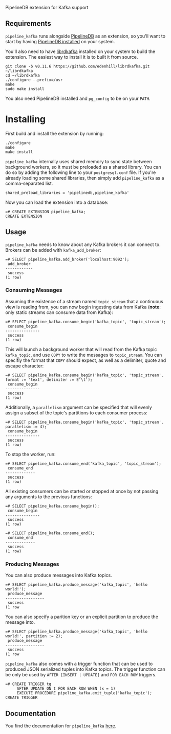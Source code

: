 PipelineDB extension for Kafka support

## Requirements

`pipeline_kafka` runs alongside [PipelineDB](https://www.pipelinedb.com/) as an extension, so you'll want to start by having [PipelineDB installed](http://docs.pipelinedb.com/installation.html) on your system.

You'll also need to have [librdkafka](https://github.com/edenhill/librdkafka) installed on your system to build the extension. The easiest way to install it is to built it from source.

```
git clone -b v0.11.6 https://github.com/edenhill/librdkafka.git ~/librdkafka
cd ~/librdkafka
./configure --prefix=/usr
make
sudo make install
```

You also need PipelineDB installed and `pg_config` to be on your `PATH`.

# Installing

First build and install the extension by running:

```
./configure
make
make install
```

`pipeline_kafka` internally uses shared memory to sync state between background workers, so it must be preloaded as a shared library. You can do so by adding the following line to your `postgresql.conf` file. If you're already loading some shared libraries, then simply add `pipeline_kafka` as a comma-separated list.

```
shared_preload_libraries = 'pipelinedb,pipeline_kafka'
```

Now you can load the extension into a database:

```
=# CREATE EXTENSION pipeline_kafka;
CREATE EXTENSION
```

## Usage

`pipeline_kafka` needs to know about any Kafka brokers it can connect to. Brokers can be added with `kafka_add_broker`:

```
=# SELECT pipeline_kafka.add_broker('localhost:9092');
 add_broker
------------
 success
(1 row)
```

### Consuming Messages

Assuming the existence of a stream named `topic_stream` that a continuous view is reading from, you can now begin ingesting data from Kafka (**note**: only static streams can consume data from Kafka):

```
=# SELECT pipeline_kafka.consume_begin('kafka_topic', 'topic_stream');
 consume_begin
---------------
 success
(1 row)
```

This will launch a background worker that will read from the Kafka topic `kafka_topic`, and use `COPY` to write the messages to `topic_stream`. You can specifiy the format that `COPY` should expect, as well as a delimiter, quote and escape character:

```
=# SELECT pipeline_kafka.consume_begin('kafka_topic', 'topic_stream', format := 'text', delimiter := E'\t');
 consume_begin
---------------
 success
(1 row)
```

Additionally, a `parallelism` argument can be specified that will evenly assign a subset of the topic's partitions to each consumer process:

```
=# SELECT pipeline_kafka.consume_begin('kafka_topic', 'topic_stream', parallelism := 4);
 consume_begin
---------------
 success
(1 row)
```


To stop the worker, run:

```
=# SELECT pipeline_kafka.consume_end('kafka_topic', 'topic_stream');
 consume_end
-------------
 success
(1 row)
```

All existing consumers can be started or stopped at once by not passing any arguments to the previous functions:

```
=# SELECT pipeline_kafka.consume_begin();
 consume_begin
---------------
 success
(1 row)

=# SELECT pipeline_kafka.consume_end();
 consume_end
-------------
 success
(1 row)
```

### Producing Messages

You can also produce messages into Kafka topics.

```
=# SELECT pipeline_kafka.produce_message('kafka_topic', 'hello world!');
 produce_message
-----------------
 success
(1 row
```

You can also specify a parition key or an explicit partition to produce the message into.

```
=# SELECT pipeline_kafka.produce_message('kafka_topic', 'hello world!', partition := 2);
 produce_message
-----------------
 success
(1 row
```

`pipeline_kafka` also comes with a trigger function that can be used to produced JSON serialized tuples into Kafka topics. The trigger function can be only be used by `AFTER [INSERT | UPDATE]` and `FOR EACH ROW` triggers.

```
=# CREATE TRIGGER tg
     AFTER UPDATE ON t FOR EACH ROW WHEN (x = 1)
     EXECUTE PROCEDURE pipeline_kafka.emit_tuple('kafka_topic');
CREATE TRIGGER
```

## Documentation

You find the documentation for `pipeline_kafka` [here](http://docs.pipelinedb.com/integrations.html#kafka).
